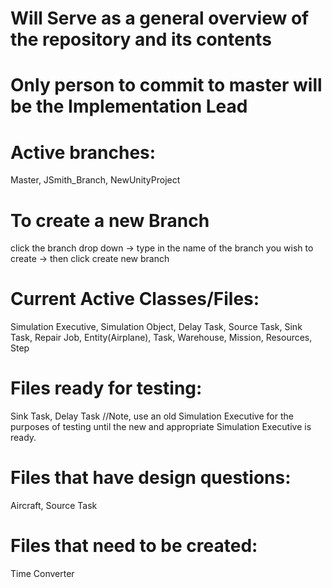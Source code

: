 # Will Serve as a general overview of the repository and its contents
# Only person to commit to master will be the Implementation Lead
# Active branches: 
Master, JSmith_Branch, NewUnityProject
# To create a new Branch
click the branch drop down -> type in the name of the branch you wish to create -> then click create new branch
# Current Active Classes/Files:
Simulation Executive, Simulation Object, Delay Task, Source Task, Sink Task, Repair Job, Entity(Airplane),
Task, Warehouse, Mission, Resources, Step
# Files ready for testing:
Sink Task, Delay Task //Note, use an old Simulation Executive for the purposes of testing until the new and appropriate Simulation Executive is ready.
# Files that have design questions:
Aircraft, Source Task
# Files that need to be created:
Time Converter
